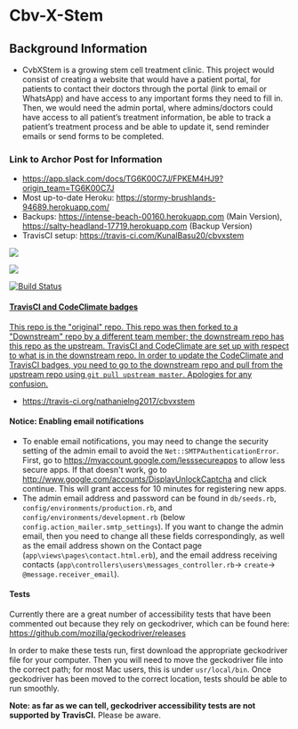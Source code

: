 # Cbv-X-Stem
## Background Information
- CvbXStem is a growing stem cell treatment clinic. This project would consist of creating a website that would have a patient portal, for patients to contact their doctors through the portal (link to email or WhatsApp) and have access to any important forms they need to fill in. Then, we would need the admin portal, where admins/doctors could have access to all patient’s treatment information, be able to track a patient’s treatment process and be able to update it, send reminder emails or send forms to be completed.

### Link to Archor Post for Information
- https://app.slack.com/docs/TG6K00C7J/FPKEM4HJ9?origin_team=TG6K00C7J
- Most up-to-date Heroku: https://stormy-brushlands-94689.herokuapp.com/
- Backups: https://intense-beach-00160.herokuapp.com (Main Version), https://salty-headland-17719.herokuapp.com (Backup Version)
- TravisCI setup: https://travis-ci.com/KunalBasu20/cbvxstem

<a href="https://codeclimate.com/github/KunalBasu20/cbvxstem/maintainability"><img src="https://api.codeclimate.com/v1/badges/b9b542d73d0de4b2fdd0/maintainability" /></a>

<a href="https://codeclimate.com/github/KunalBasu20/cbvxstem/test_coverage"><img src="https://api.codeclimate.com/v1/badges/b9b542d73d0de4b2fdd0/test_coverage" /></a>

<a href="https://travis-ci.com/KunalBasu20/cbvxstem"><img src="https://travis-ci.com/KunalBasu20/cbvxstem.svg?branch=master" alt="Build Status" />

#### TravisCI and CodeClimate badges
This repo is the "original" repo. This repo was then forked to a "Downstream" repo by a different team member; the downstream repo has this repo as the upstream. TravisCI and CodeClimate are set up with respect to what is in the downstream repo. In order to update the CodeClimate and TravisCI badges, you need to go to the downstream repo and pull from the upstream repo using `git pull upstream master`. Apologies for any confusion.


- https://travis-ci.org/nathanielng2017/cbvxstem

<!-- <a href="https://codeclimate.com/github/nathanielng2017/cbvxstem/maintainability"><img src="https://api.codeclimate.com/v1/badges/06c38654042d71e88d11/maintainability" /></a> -->

<!-- <a href="https://codeclimate.com/github/nathanielng2017/cbvxstem/test_coverage"><img src="https://api.codeclimate.com/v1/badges/06c38654042d71e88d11/test_coverage" /></a> -->

<!-- <a href="https://travis-ci.org/nathanielng2017/cbvxstem"><img src="https://travis-ci.org/nathanielng2017/cbvxstem.svg?branch=master" alt="Build Status" /> -->

#### Notice: Enabling email notifications
- To enable email notifications, you may need to change the security setting of the admin email to avoid the `Net::SMTPAuthenticationError`. First, go to https://myaccount.google.com/lesssecureapps to allow less secure apps. If that doesn't work, go to http://www.google.com/accounts/DisplayUnlockCaptcha and click continue. This will grant access for 10 minutes for registering new apps.
- The admin email address and password can be found in `db/seeds.rb`, `config/environments/production.rb`, and `config/environments/development.rb` (below `config.action_mailer.smtp_settings`). If you want to change the admin email, then you need to change all these fields correspondingly, as well as the email address shown on the Contact page (`app\views\pages\contact.html.erb`), and the email address receiving contacts (`app\controllers\users\messages_controller.rb`-> `create`-> `@message.receiver_email`).

#### Tests
Currently there are a great number of accessibility tests that have been commented out because they rely on geckodriver, which can be found here: https://github.com/mozilla/geckodriver/releases

In order to make these tests run, first download the appropriate geckodriver file for your computer. Then you will need to move the geckodriver file into the correct path; for most Mac users, this is under `usr/local/bin`. Once geckodriver has been moved to the correct location, tests should be able to run smoothly. 

**Note: as far as we can tell, geckodriver accessibility tests are not supported by TravisCI.** Please be aware.
